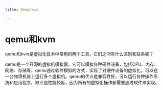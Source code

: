 ```yaml
---
title: Qemu/kvm

---
```


# qemu和kvm
qemu和kvm是虚拟化技术中常用的两个工具，它们之间有什么区别和联系呢？

qemu是一个开源的虚拟机模拟器，它可以模拟各种硬件设备，包括CPU、内存、网络、存储等。qemu通过软件模拟的方式，实现了对硬件设备的虚拟化，可以在一台物理机器上运行多个虚拟机。qemu的优点是兼容性好，可以运行各种操作系统和应用程序，缺点是性能较低，因为所有的虚拟化操作都需要通过软件来实现。
